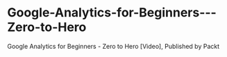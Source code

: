 # Google-Analytics-for-Beginners---Zero-to-Hero
Google Analytics for Beginners - Zero to Hero [Video], Published by Packt
